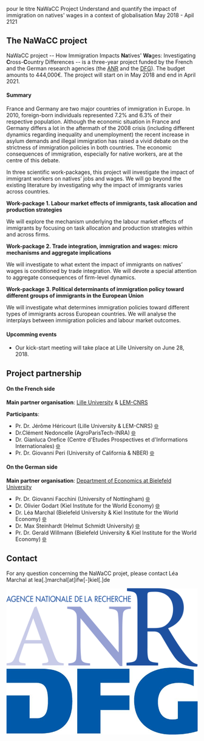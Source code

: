 pour le titre
NaWaCC Project
Understand and quantify the impact of immigration on natives' wages in a context of globalisation
May 2018 - Apil 2121

## **The NaWaCC project**

NaWaCC project -- How Immigration Impacts **Na**tives' **Wa**ges: Investigating **C**ross-**C**ountry Differences -- is a three-year project funded by the French and the German research agencies (the [ANR](http://www.agence-nationale-recherche.fr/en/) and the [DFG](http://www.dfg.de/en/index.jsp)). The budget amounts to 444,000€. The project will start on in May 2018 and end in April 2021. 


#### Summary

France and Germany are two major countries of immigration in Europe. In 2010, foreign-born individuals represented 7.2% and 6.3% of their respective population. Although the economic situation in France and Germany differs a lot in the aftermath of the 2008 crisis (including different dynamics regarding inequality and unemployment) the recent increase in asylum demands and illegal immigration has raised a vivid debate on the strictness of immigration policies in both countries. The economic consequences of immigration, especially for native workers, are at the centre of this debate. 

In three scientific work-packages, this project will investigate the impact of immigrant workers on natives’ jobs and wages. We will go beyond the existing literature by investigating why the impact of immigrants varies across countries. 

**Work-package 1. Labour market effects of immigrants, task allocation and production strategies**  

We will explore the mechanism underlying the labour market effects of immigrants by focusing on task allocation and production strategies within and across firms.


**Work-package 2. Trade integration, immigration and wages: micro mechanisms and aggregate implications** 

We will investigate to what extent the impact of immigrants on natives’ wages is conditioned by trade integration. We will devote a special attention to aggregate consequences of firm-level dynamics.


**Work-package 3. Political determinants of immigration policy toward different groups of immigrants in the European Union**  

We will investigate what determines immigration policies toward different types of immigrants across European countries. We will analyse the interplays between immigration policies and labour market outcomes.

#### Upcomming events

* Our kick-start meeting will take place at Lille University on June 28, 2018. 



## **Project partnership**

#### On the French side 
**Main partner organisation**: [Lille University](http://www.univ-lille1.fr/home/) & [LEM-CNRS](http://lem.cnrs.fr)

**Participants**: 
* Pr. Dr. Jérôme Héricourt (Lille University & LEM-CNRS) [:globe_with_meridians:](https://sites.google.com/site/jpcdhericourt/)
* Dr.Clément Nedoncelle (AgroParisTech-INRA) [:globe_with_meridians:](http://www.clementnedoncelle.eu/) 
* Dr. Gianluca Orefice (Centre d'Etudes Prospectives et d'Informations Internationales) [:globe_with_meridians:](https://sites.google.com/site/oreficegianluca/home)
* Pr. Dr. Giovanni Peri (University of California & NBER) [:globe_with_meridians:](http://giovanniperi.ucdavis.edu/)

#### On the German side 
**Main partner organisation**: [Department of Economics at Bielefeld University](http://www.uni-bielefeld.de/(en)/wiwi/)

* Pr. Dr. Giovanni Facchini (University of Nottingham) [:globe_with_meridians:](http://giovannifacchini.wixsite.com/scientist-site)
* Dr. Olivier Godart (Kiel Institute for the World Economy) [:globe_with_meridians:](https://www.ifw-members.ifw-kiel.de/~olivier_godart_ifw_kiel_de)
* Dr. Léa Marchal (Bielefeld University & Kiel Institute for the World Economy) [:globe_with_meridians:](http://leamarchal.fr)
* Dr. Max Steinhardt (Helmut Schmidt University) [:globe_with_meridians:](https://sites.google.com/site/maxfriedrichsteinhardt/)
* Pr. Dr. Gerald Willmann (Bielefeld University & Kiel Institute for the World Economy) [:globe_with_meridians:](http://willmann.com/~gerald/)



## **Contact**
For any question concerning the NaWaCC projet, please contact Léa Marchal at lea[.]marchal[at]ifw[-]kiel[.]de



![ANR logo](/img/logo_ANR.png)
![DFG logo](/img/logo_DFG.jpg)

